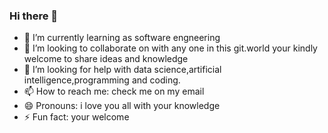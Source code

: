 ### Hi there 👋
- 🌱 I’m currently learning as software engneering
- 👯 I’m looking to collaborate on  with any one in this git.world your kindly welcome to share ideas and knowledge 
- 🤔 I’m looking for help with data science,artificial intelligence,programming and coding.
- 📫 How to reach me: check me on my email 
- 😄 Pronouns: i love you all with your knowledge
- ⚡ Fun fact: your welcome

